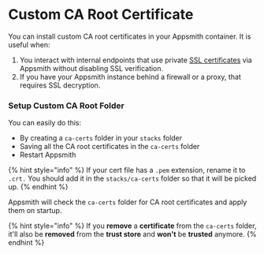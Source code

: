 # Custom CA Root Certificate

You can install custom CA root certificates in your Appsmith container. It is useful when:

1. You interact with internal endpoints that use private [SSL certificates](./#custom-ssl-certificate) via Appsmith without disabling SSL verification.
2. If you have your Appsmith instance behind a firewall or a proxy, that requires SSL decryption.

### Setup Custom CA Root Folder

You can easily do this:

* By creating a `ca-certs` folder in your `stacks` folder
* Saving all the CA root certificates in the `ca-certs` folder&#x20;
* Restart Appsmith

{% hint style="info" %}
If your cert file has a `.pem` extension, rename it to `.crt.` You should add it in the `stacks/ca-certs` folder so that it will be picked up.
{% endhint %}

Appsmith will check the `ca-certs` folder for CA root certificates and apply them on startup.

{% hint style="info" %}
If you **remove** a **certificate** from the `ca-certs` folder, it'll also be **removed** from the **trust store** and **won't** be **trusted** anymore.&#x20;
{% endhint %}
